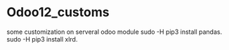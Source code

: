 # Odoo12_customs
some customization on serveral odoo module
sudo -H pip3 install pandas.
sudo -H pip3 install xlrd.

